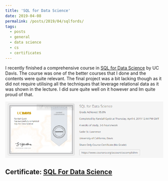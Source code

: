 ```yaml
---
title: 'SQL for Data Science'
date: 2019-04-08
permalink: /posts/2019/04/sqlfords/
tags:
  - posts
  - general
  - data science
  - cs
  - certificates
---
```


I recently finished a comprehensive course in <a href="https://www.coursera.org/learn/sql-for-data-science/home/welcome" target="_blank">SQL for Data Science</a> by UC Davis.
The course was one of the better courses that I done and the contents were quite relevant. The final project was a bit lacking though as it did not require utilising all the techniques that leverage relational data as it was shown in the lecture. 
I did sure quite well on it however and Im quite proud of that.

![alt text](/images/sql.png)

## Certificate: <a href="https://www.coursera.org/account/accomplishments/certificate/9TTXMZNX6VNB" target="_blank">SQL For Data Science</a>

